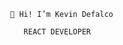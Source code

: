                                  👋 Hi! I’m Kevin Defalco

                                    REACT DEVELOPER
